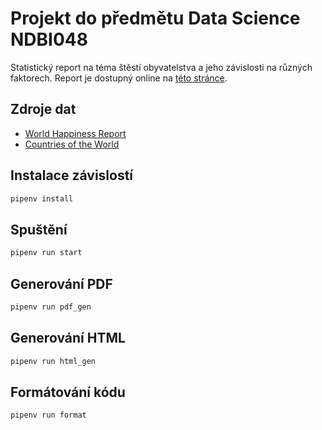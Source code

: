 # Projekt do předmětu Data Science NDBI048

Statistický report na téma štěstí obyvatelstva a jeho závislosti na různých
faktorech. Report je dostupný online na [této stránce][report-link].

## Zdroje dat

- [World Happiness Report](https://www.kaggle.com/datasets/unsdsn/world-happiness?resource=download)
- [Countries of the World](https://www.kaggle.com/datasets/fernandol/countries-of-the-world)

## Instalace závislostí

```sh
pipenv install
```

## Spuštění

```sh
pipenv run start
```

## Generování PDF

```sh
pipenv run pdf_gen
```

## Generování HTML

```sh
pipenv run html_gen
```

## Formátování kódu

```sh
pipenv run format
```

[report-link]: https://www.data-science-happiness.patriktrefil.com
